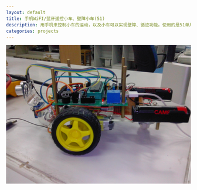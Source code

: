 ```yaml
---
layout: default
title: 手机WiFI/蓝牙遥控小车、壁障小车(51)
description: 用手机来控制小车的运动，以及小车可以实现壁障、循迹功能。使用的是51单片机、 L298N作为直流减速电机驱动，串口透传wifi模块和蓝牙模块用来通信，红外和超声波用来循迹和壁障。
categories: projects
---
```

![51 car](/assets/images/projects/51-car/51-car.jpg)

